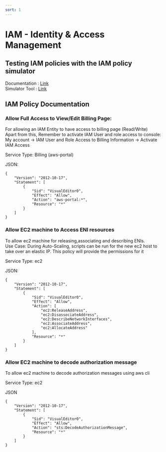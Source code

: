 ```yaml
---
sort: 1
---
```

# IAM - Identity & Access Management

## Testing IAM policies with the IAM policy simulator
Documentation : [Link](https://docs.aws.amazon.com/IAM/latest/UserGuide/access_policies_testing-policies.html)\
Simulator Tool : [Link](https://policysim.aws.amazon.com/home/index.jsp?#)
	

## IAM Policy Documentation

### Allow Full Access to View/Edit Billing Page:

For allowing an IAM Entity to have access to billing page (Read/Write)\
Apart from this, Remember to activate IAM User and role access to console:\
My account -> IAM User and Role Access to Billing Information -> Activate IAM Access 

Service Type: Billing (aws-portal)

JSON:
```
{
    "Version": "2012-10-17",
    "Statement": [
        {
            "Sid": "VisualEditor0",
            "Effect": "Allow",
            "Action": "aws-portal:*",
            "Resource": "*"
        }
    ]
}
```

### Allow EC2 machine to Access ENI resources

To allow ec2 machine for releasing,associating and describing ENIs.\
Use Case: During Auto-Scaling, scripts can be run for the new ec2 host to take over an elastic IP. This policy will provide the permissions for it

Service Type: ec2

JSON:
```
{
    "Version": "2012-10-17",
    "Statement": [
        {
            "Sid": "VisualEditor0",
            "Effect": "Allow",
            "Action": [
                "ec2:ReleaseAddress",
                "ec2:DisassociateAddress",
                "ec2:DescribeNetworkInterfaces",
                "ec2:AssociateAddress",
                "ec2:AllocateAddress"
            ],
            "Resource": "*"
        }
    ]
}
```

### Allow EC2 machine to decode authorization message 

To allow ec2 machine to decode authorization messages using aws cli

Service Type: ec2

JSON
```
{
    "Version": "2012-10-17",
    "Statement": [
        {
            "Sid": "VisualEditor0",
            "Effect": "Allow",
            "Action": "sts:DecodeAuthorizationMessage",
            "Resource": "*"
        }
    ]
}
```